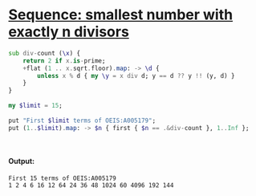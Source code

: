 [1]: https://rosettacode.org/wiki/Sequence:_smallest_number_with_exactly_n_divisors

# [Sequence: smallest number with exactly n divisors][1]

```raku
sub div-count (\x) {
    return 2 if x.is-prime;
    +flat (1 .. x.sqrt.floor).map: -> \d {
        unless x % d { my \y = x div d; y == d ?? y !! (y, d) }
    }
}
 
my $limit = 15;
 
put "First $limit terms of OEIS:A005179";
put (1..$limit).map: -> $n { first { $n == .&div-count }, 1..Inf };
 
 
```

#### Output:
```
First 15 terms of OEIS:A005179
1 2 4 6 16 12 64 24 36 48 1024 60 4096 192 144
```